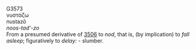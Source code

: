 G3573  
νυστάζω  
nustazō  
*noos-tad‘-zo*  
From a presumed derivative of [3506](g3506) to *nod*, that is, (by
implication) to *fall* *asleep*; figuratively to *delay:* - slumber.  

